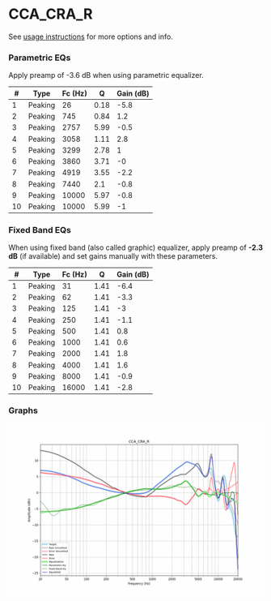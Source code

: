 # CCA_CRA_R
See [usage instructions](https://github.com/jaakkopasanen/AutoEq#usage) for more options and info.

### Parametric EQs
Apply preamp of -3.6 dB when using parametric equalizer.

|   # | Type    |   Fc (Hz) |    Q |   Gain (dB) |
|-----|---------|-----------|------|-------------|
|   1 | Peaking |        26 | 0.18 |        -5.8 |
|   2 | Peaking |       745 | 0.84 |         1.2 |
|   3 | Peaking |      2757 | 5.99 |        -0.5 |
|   4 | Peaking |      3058 | 1.11 |         2.8 |
|   5 | Peaking |      3299 | 2.78 |         1   |
|   6 | Peaking |      3860 | 3.71 |        -0   |
|   7 | Peaking |      4919 | 3.55 |        -2.2 |
|   8 | Peaking |      7440 | 2.1  |        -0.8 |
|   9 | Peaking |     10000 | 5.97 |        -0.8 |
|  10 | Peaking |     10000 | 5.99 |        -1   |

### Fixed Band EQs
When using fixed band (also called graphic) equalizer, apply preamp of **-2.3 dB** (if available) and set gains manually with these parameters.

|   # | Type    |   Fc (Hz) |    Q |   Gain (dB) |
|-----|---------|-----------|------|-------------|
|   1 | Peaking |        31 | 1.41 |        -6.4 |
|   2 | Peaking |        62 | 1.41 |        -3.3 |
|   3 | Peaking |       125 | 1.41 |        -3   |
|   4 | Peaking |       250 | 1.41 |        -1.1 |
|   5 | Peaking |       500 | 1.41 |         0.8 |
|   6 | Peaking |      1000 | 1.41 |         0.6 |
|   7 | Peaking |      2000 | 1.41 |         1.8 |
|   8 | Peaking |      4000 | 1.41 |         1.6 |
|   9 | Peaking |      8000 | 1.41 |        -0.9 |
|  10 | Peaking |     16000 | 1.41 |        -2.8 |

### Graphs
![](./CCA_CRA_R.png)
